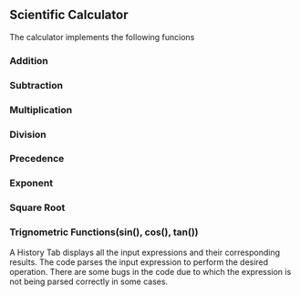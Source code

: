 ## Scientific Calculator
The calculator implements the following funcions
### Addition
### Subtraction
### Multiplication
### Division
### Precedence
### Exponent
### Square Root
### Trignometric Functions(sin(), cos(), tan())

A History Tab displays all the input expressions and their corresponding results.
The code parses the input expression to perform the desired operation.
There are some bugs in the code due to which the expression is not being parsed correctly in some cases.